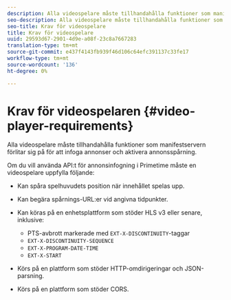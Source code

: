 ```yaml
---
description: Alla videospelare måste tillhandahålla funktioner som manifestservern förlitar sig på för att infoga annonser och aktivera annonsspårning.
seo-description: Alla videospelare måste tillhandahålla funktioner som manifestservern förlitar sig på för att infoga annonser och aktivera annonsspårning.
seo-title: Krav för videospelare
title: Krav för videospelare
uuid: 29593d67-2901-4d9e-a08f-23c8a7667283
translation-type: tm+mt
source-git-commit: e437f4143fb939f46d106c64efc391137c33fe17
workflow-type: tm+mt
source-wordcount: '136'
ht-degree: 0%

---
```



# Krav för videospelaren {#video-player-requirements}

Alla videospelare måste tillhandahålla funktioner som manifestservern förlitar sig på för att infoga annonser och aktivera annonsspårning.

Om du vill använda API:t för annonsinfogning i Primetime måste en videospelare uppfylla följande:

* Kan spåra spelhuvudets position när innehållet spelas upp.
* Kan begära spårnings-URL:er vid angivna tidpunkter.
* Kan köras på en enhetsplattform som stöder HLS v3 eller senare, inklusive:

   * PTS-avbrott markerade med `EXT-X-DISCONTINUITY`-taggar
   * `EXT-X-DISCONTINUITY-SEQUENCE`
   * `EXT-X-PROGRAM-DATE-TIME`
   * `EXT-X-START`

* Körs på en plattform som stöder HTTP-omdirigeringar och JSON-parsning.
* Körs på en plattform som stöder CORS.